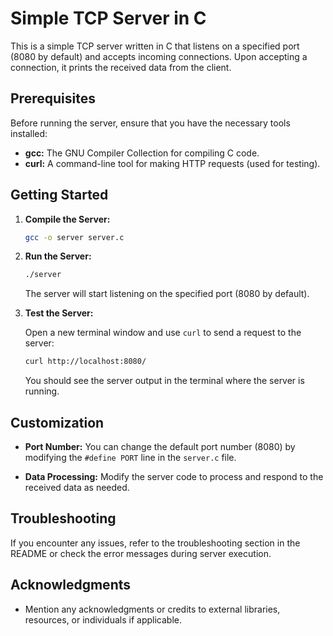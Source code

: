 # Simple TCP Server in C

This is a simple TCP server written in C that listens on a specified port (8080 by default) and accepts incoming connections. Upon accepting a connection, it prints the received data from the client.

## Prerequisites

Before running the server, ensure that you have the necessary tools installed:

- **gcc:** The GNU Compiler Collection for compiling C code.
- **curl:** A command-line tool for making HTTP requests (used for testing).

## Getting Started

1. **Compile the Server:**

    ```bash
    gcc -o server server.c
    ```

2. **Run the Server:**

    ```bash
    ./server
    ```

    The server will start listening on the specified port (8080 by default).

3. **Test the Server:**

    Open a new terminal window and use `curl` to send a request to the server:

    ```bash
    curl http://localhost:8080/
    ```

    You should see the server output in the terminal where the server is running.

## Customization

- **Port Number:**
  You can change the default port number (8080) by modifying the `#define PORT` line in the `server.c` file.

- **Data Processing:**
  Modify the server code to process and respond to the received data as needed.

## Troubleshooting

If you encounter any issues, refer to the troubleshooting section in the README or check the error messages during server execution.

## Acknowledgments

- Mention any acknowledgments or credits to external libraries, resources, or individuals if applicable.
